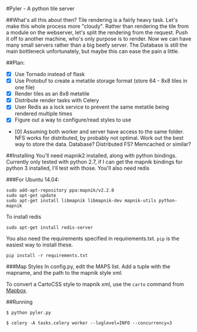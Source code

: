 #Pyler - A python tile server

##What's all this about then?
Tile rendering is a fairly heavy task. Let's make this whole process more "cloudy". Rather than rendering the tile from a module on the webserver, let's split the rendering from the request. Push it off to another machine, who's only purpose is to render. Now we can have many small servers rather than a big beefy server. The Database is still the main bottleneck unfortunately, but maybe this can ease the pain a little.

##Plan:
- [x] Use Tornado instead of flask
- [x] Use Protobuf to create a metatile storage format (store 64 - 8x8 tiles in one file)
- [x] Render tiles as an 8x8 metatile
- [x] Distribute render tasks with Celery
- [x] User Redis as a lock service to prevent the same metatile being rendered multiple times
- [x] Figure out a way to configure/read styles to use
- [0] Assuming both worker and server have access to the same folder. NFS works for distributed, by probably not optimal. Work out the best way to store the data. Database? Distributed FS? Memcached or similar?

##Installing
You'll need mapnik2 installed, along with python bindings. Currently only tested with python 2.7, if I can get the mapnik bindings for python 3 installed, I'll test with those.
You'll also need redis

###For Ubuntu 14.04:
```
sudo add-apt-repository ppa:mapnik/v2.2.0
sudo apt-get update
sudo apt-get install libmapnik libmapnik-dev mapnik-utils python-mapnik
```


To install redis
```
sudo apt-get install redis-server
```

You also need the requirements specified in requirements.txt. ```pip``` is the easiest way to install these.

```pip install -r requirements.txt```

###Map Styles
In config.py, edit the MAPS list. Add a tuple with the mapname, and the path to the mapnik style xml.

To convert a CartoCSS style to mapnik xml, use the ```carto``` command from [Mapbox](https://github.com/mapbox/carto).

##Running

```$ python pyler.py```

```$ celery -A tasks.celery worker --loglevel=INFO --concurrency=3```
